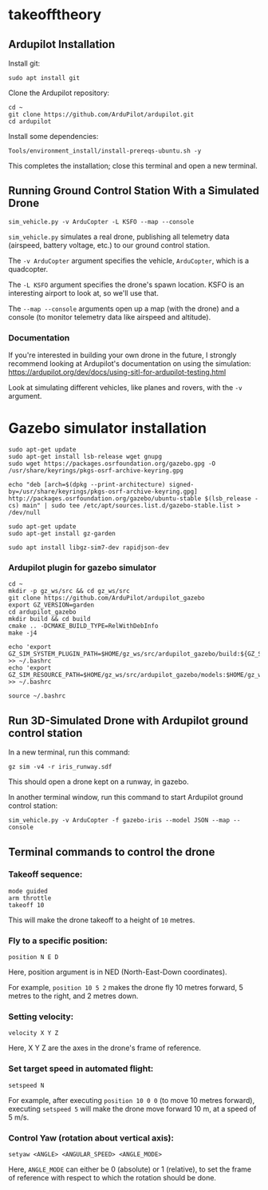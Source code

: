 # takeofftheory

## Ardupilot Installation

Install git:
```
sudo apt install git
```
Clone the Ardupilot repository:
```
cd ~
git clone https://github.com/ArduPilot/ardupilot.git
cd ardupilot
```
Install some dependencies:
```
Tools/environment_install/install-prereqs-ubuntu.sh -y
```
This completes the installation; close this terminal and open a new terminal. 

## Running Ground Control Station With a Simulated Drone

```
sim_vehicle.py -v ArduCopter -L KSFO --map --console
```

`sim_vehicle.py` simulates a real drone, publishing all telemetry data (airspeed, battery voltage, etc.) to our ground control station. 

The `-v ArduCopter` argument specifies the vehicle, `ArduCopter`, which is a quadcopter. 

The `-L KSFO` argument specifies the drone's spawn location. KSFO is an interesting airport to look at, so we'll use that. 

The `--map --console` arguments open up a map (with the drone) and a console (to monitor telemetry data like airspeed and altitude).

### Documentation
If you're interested in building your own drone in the future, I strongly recommend looking at Ardupilot's documentation on using the simulation: https://ardupilot.org/dev/docs/using-sitl-for-ardupilot-testing.html

Look at simulating different vehicles, like planes and rovers, with the `-v` argument. 

# Gazebo simulator installation

```
sudo apt-get update
sudo apt-get install lsb-release wget gnupg
sudo wget https://packages.osrfoundation.org/gazebo.gpg -O /usr/share/keyrings/pkgs-osrf-archive-keyring.gpg

echo "deb [arch=$(dpkg --print-architecture) signed-by=/usr/share/keyrings/pkgs-osrf-archive-keyring.gpg] http://packages.osrfoundation.org/gazebo/ubuntu-stable $(lsb_release -cs) main" | sudo tee /etc/apt/sources.list.d/gazebo-stable.list > /dev/null

sudo apt-get update
sudo apt-get install gz-garden

sudo apt install libgz-sim7-dev rapidjson-dev
```

### Ardupilot plugin for gazebo simulator
```
cd ~
mkdir -p gz_ws/src && cd gz_ws/src
git clone https://github.com/ArduPilot/ardupilot_gazebo
export GZ_VERSION=garden
cd ardupilot_gazebo
mkdir build && cd build
cmake .. -DCMAKE_BUILD_TYPE=RelWithDebInfo
make -j4

echo 'export GZ_SIM_SYSTEM_PLUGIN_PATH=$HOME/gz_ws/src/ardupilot_gazebo/build:${GZ_SIM_SYSTEM_PLUGIN_PATH}' >> ~/.bashrc
echo 'export GZ_SIM_RESOURCE_PATH=$HOME/gz_ws/src/ardupilot_gazebo/models:$HOME/gz_ws/src/ardupilot_gazebo/worlds:${GZ_SIM_RESOURCE_PATH}' >> ~/.bashrc

source ~/.bashrc
```

## Run 3D-Simulated Drone with Ardupilot ground control station

In a new terminal, run this command:
```
gz sim -v4 -r iris_runway.sdf
```

This should open a drone kept on a runway, in gazebo.

In another terminal window, run this command to start Ardupilot ground control station:
```
sim_vehicle.py -v ArduCopter -f gazebo-iris --model JSON --map --console
```

## Terminal commands to control the drone

### Takeoff sequence:

```
mode guided
arm throttle
takeoff 10
```
This will make the drone takeoff to a height of `10` metres.

### Fly to a specific position:
```
position N E D
```
Here, position argument is in NED (North-East-Down coordinates). 

For example, `position 10 5 2` makes the drone fly 10 metres forward, 5 metres to the right, and 2 metres down.

### Setting velocity:
```
velocity X Y Z
```
Here, X Y Z are the axes in the drone's frame of reference. 


### Set target speed in automated flight:
```
setspeed N
```

For example, after executing `position 10 0 0` (to move 10 metres forward), executing `setspeed 5` will make the drone move forward 10 m, at a speed of 5 m/s.

### Control Yaw (rotation about vertical axis):
```
setyaw <ANGLE> <ANGULAR_SPEED> <ANGLE_MODE>
```

Here, `ANGLE_MODE` can either be 0 (absolute) or 1 (relative), to set the frame of reference  with respect to which the rotation should be done. 
